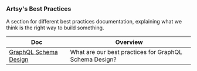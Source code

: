 ### Artsy's Best Practices

A section for different best practices documentation, explaining what we think is the right way to build something.

<!-- prettier-ignore-start -->
<!-- start_toc -->
| Doc | Overview |
|--|--|
| [GraphQL Schema Design](/best-practices/graphql-schema-design.md#readme) | What are our best practices for GraphQL Schema Design? |
<!-- end_toc -->
<!-- prettier-ignore-end -->

